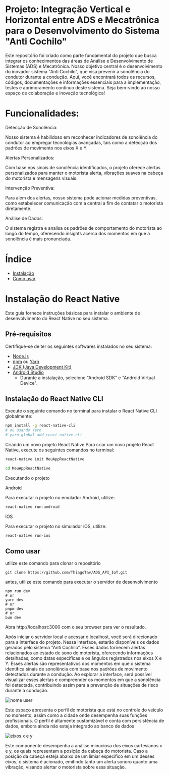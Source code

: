 # Projeto: Integração Vertical e Horizontal entre ADS e Mecatrônica para o Desenvolvimento do Sistema "Anti Cochilo"
Este repositório foi criado como parte fundamental do projeto que busca integrar os conhecimentos das áreas de Análise e Desenvolvimento de Sistemas (ADS) e Mecatrônica. Nosso objetivo central é o desenvolvimento do inovador sistema "Anti Cochilo", que visa prevenir a sonolência do condutor durante a condução. Aqui, você encontrará todos os recursos, códigos, documentações e informações essenciais para a implementação, testes e aprimoramento contínuo deste sistema. Seja bem-vindo ao nosso espaço de colaboração e inovação tecnológica!
# Funcionalidades:

Detecção de Sonolência:

Nosso sistema é habilidoso em reconhecer indicadores de sonolência do condutor ao empregar tecnologias avançadas, tais como a detecção dos padrões de movimento nos eixos X e Y.

Alertas Personalizados:

Com base nos sinais de sonolência identificados, o projeto oferece alertas personalizados para manter o motorista alerta, vibrações suaves na cabeça do motorista e mensagens visuais.

Intervenção Preventiva:

Para além dos alertas, nosso sistema pode acionar medidas preventivas, como estabelecer comunicação com a central a fim de contatar o motorista diretamente.

Análise de Dados:

O sistema registra e analisa os padrões de comportamento do motorista ao longo do tempo, oferecendo insights acerca dos momentos em que a sonolência é mais pronunciada.
# Índice

- [Instalação](#instalação)
- [Como usar](#como-usar)


# Instalação do React Native

Este guia fornece instruções básicas para instalar o ambiente de desenvolvimento do React Native no seu sistema.

## Pré-requisitos

Certifique-se de ter os seguintes softwares instalados no seu sistema:

- [Node.js](https://nodejs.org/)
- [npm](https://www.npmjs.com/get-npm) ou [Yarn](https://classic.yarnpkg.com/en/docs/install/)
- [JDK (Java Development Kit)](https://www.oracle.com/java/technologies/javase-jdk8-downloads.html)
- [Android Studio](https://developer.android.com/studio)
  - Durante a instalação, selecione "Android SDK" e "Android Virtual Device".

## Instalação do React Native CLI

Execute o seguinte comando no terminal para instalar o React Native CLI globalmente:

```bash
npm install -g react-native-cli
# ou usando Yarn
# yarn global add react-native-cli
```

Criando um novo projeto React Native
Para criar um novo projeto React Native, execute os seguintes comandos no terminal:

```bash
react-native init MeuAppReactNative

cd MeuAppReactNative
```

Executando o projeto

Android

Para executar o projeto no emulador Android, utilize:

```bash
react-native run-android
```

IOS

Para executar o projeto no simulador iOS, utilize:
```bash
react-native run-ios
```
## Como usar
utilize este comando para clonar o repositório
```git
git clone https://github.com/ThiagoTav/ADS_API_IoT.git

```
antes, utilize este comando para executar o servidor de desenvolvimento
```
npm run dev
# or
yarn dev
# or
pnpm dev
# or
bun dev
```
Abra http://localhost:3000 com o seu browser para ver o resultado.

Após iniciar o servidor local e acessar o localhost, você será direcionado para a interface do projeto. Nessa interface, estarão disponíveis os dados gerados pelo sistema "Anti Cochilo". Esses dados fornecem alertas relacionados ao estado de sono do motorista, oferecendo informações detalhadas, como datas específicas e os ângulos registrados nos eixos X e Y. Esses alertas são representativos dos momentos em que o sistema identifica sinais de sonolência com base nos padrões de movimento detectados durante a condução. Ao explorar a interface, será possível visualizar esses alertas e compreender os momentos em que a sonolência foi detectada, contribuindo assim para a prevenção de situações de risco durante a condução.


![nome user](https://github.com/ThiagoTav/ADS_API_IoT/assets/123522796/8be2d1c9-8e9b-4904-b8a6-50d3ef62387e)

Este espaço apresenta o perfil do motorista que está no controle do veículo no momento, assim como a cidade onde desempenha suas funções profissionais. O perfil é altamente customizável e conta com persistência de dados, embora ainda não esteja integrado ao banco de dados

![eixos x e y](https://github.com/ThiagoTav/ADS_API_IoT/assets/123522796/9f4b8cc5-c070-4357-9190-69cb2fa52f4d)

Este componente desempenha a análise minuciosa dos eixos cartesianos x e y, os quais representam a posição da cabeça do motorista. Caso a posição da cabeça esteja abaixo de um limiar específico em um desses eixos, o sistema é acionado, emitindo tanto um alerta sonoro quanto uma vibração, visando alertar o motorista sobre essa situação.
